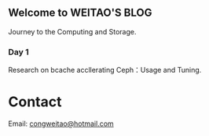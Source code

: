 ## Welcome to WEITAO'S BLOG 
Journey to the Computing and Storage.


### Day 1
Research on bcache accllerating Ceph：Usage and Tuning.

# Contact
Email: congweitao@hotmail.com


